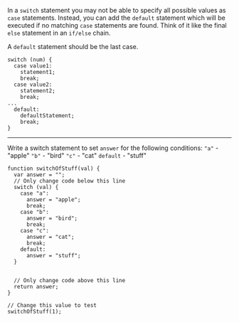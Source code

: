 In a `switch` statement you may not be able to specify all possible values as `case` statements. Instead, you can add the `default` statement which will be executed if no matching `case` statements are found. Think of it like the final `else` statement in an `if/else` chain.

A `default` statement should be the last case.

```
switch (num) {
  case value1:
    statement1;
    break;
  case value2:
    statement2;
    break;
...
  default:
    defaultStatement;
    break;
}
```

---

Write a switch statement to set `answer` for the following conditions:
`"a"` - "apple"
`"b"` - "bird"
`"c"` - "cat"
`default` - "stuff"

```
function switchOfStuff(val) {
  var answer = "";
  // Only change code below this line
  switch (val) {
    case "a":
      answer = "apple";
      break;
    case "b":
      answer = "bird";
      break;
    case "c":
      answer = "cat";
      break;
    default:
      answer = "stuff";
  }
  
  
  // Only change code above this line  
  return answer;  
}

// Change this value to test
switchOfStuff(1);

```
